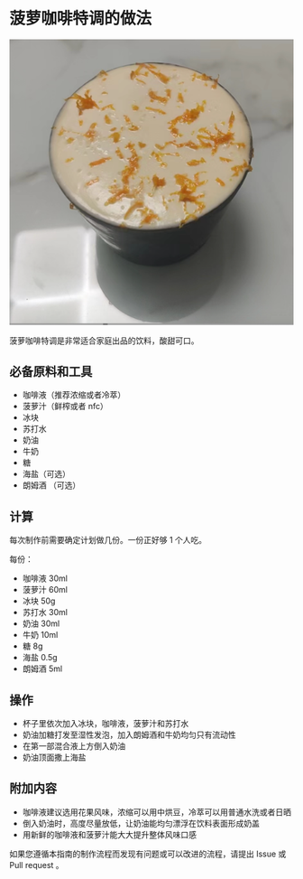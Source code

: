 # 菠萝咖啡特调的做法

![示例菜成品](./菠萝咖啡特调.png)

菠萝咖啡特调是非常适合家庭出品的饮料，酸甜可口。

## 必备原料和工具

- 咖啡液（推荐浓缩或者冷萃）
- 菠萝汁（鲜榨或者 nfc）
- 冰块
- 苏打水
- 奶油
- 牛奶
- 糖
- 海盐（可选）
- 朗姆酒 （可选）

## 计算

每次制作前需要确定计划做几份。一份正好够 1 个人吃。

每份：

- 咖啡液 30ml
- 菠萝汁 60ml
- 冰块 50g
- 苏打水 30ml
- 奶油 30ml
- 牛奶 10ml
- 糖 8g
- 海盐 0.5g
- 朗姆酒 5ml

## 操作

- 杯子里依次加入冰块，咖啡液，菠萝汁和苏打水
- 奶油加糖打发至湿性发泡，加入朗姆酒和牛奶均匀只有流动性
- 在第一部混合液上方倒入奶油
- 奶油顶面撒上海盐

## 附加内容

- 咖啡液建议选用花果风味，浓缩可以用中烘豆，冷萃可以用普通水洗或者日晒
- 倒入奶油时，高度尽量放低，让奶油能均匀漂浮在饮料表面形成奶盖
- 用新鲜的咖啡液和菠萝汁能大大提升整体风味口感

如果您遵循本指南的制作流程而发现有问题或可以改进的流程，请提出 Issue 或 Pull request 。

